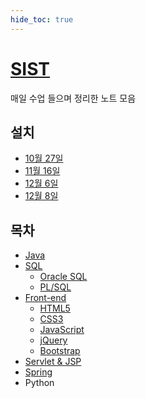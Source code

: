 ```yaml
---
hide_toc: true
---
```


# [SIST](https://github.com/jhmin-dev/SIST)

매일 수업 들으며 정리한 노트 모음

## 설치

- [10월 27일](1027.md#설치)
- [11월 16일](1116.md#설치)
- [12월 6일](1206.md#설치)
- [12월 8일](1208.md#설치)

## 목차

- [Java](index_java.md)
- [SQL](index_sql.md)
    + [Oracle SQL](index_sql.md#Oracle-SQL)
    + [PL/SQL](index_sql.md#PLSQL)
- [Front-end](index_front.md)
    + [HTML5](index_front.md#HTML5)
    + [CSS3](index_front.md#CSS3)
    + [JavaScript](index_front.md#JavaScript)
    + [jQuery](index_front.md#jQuery)
    + [Bootstrap](index_front.md#Bootstrap)
- [Servlet & JSP](index_jsp.md)
- [Spring](index_spring.md)
- Python